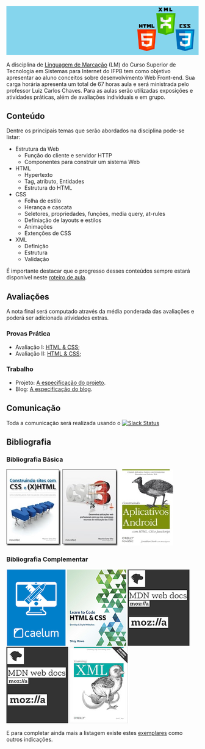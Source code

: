 ![Banner da disciplina](assets/lm.png)

A disciplina de [Linguagem de Marcação](docs/plano-de-ensino.pdf) (LM) do Curso Superior de Tecnologia em Sistemas para Internet do IFPB tem como objetivo apresentar ao aluno conceitos sobre desenvolvimento Web Front-end. Sua carga horária apresenta um total de 67 horas aula e será ministrada pelo professor Luiz Carlos Chaves. Para as aulas serão utilizadas exposições e atividades práticas, além de avaliações individuais e em grupo.

## Conteúdo

Dentre os principais temas que serão abordados na disciplina pode-se listar:

* Estrutura da Web
  * Função do cliente e servidor HTTP
  * Componentes para construir um sistema Web
* HTML
  * Hypertexto
  * Tag, atributo, Entidades
  * Estrutura do HTML
* CSS
  * Folha de estilo
  * Herança e cascata
  * Seletores, propriedades, funções, media query, at-rules
  * Definiação de layouts e estilos
  * Animações
  * Extenções de CSS
* XML
  * Definição
  * Estrutura
  * Validação

É importante destacar que o progresso desses conteúdos sempre estará disponível neste [roteiro de aula](docs/OUTLINE.md).

## Avaliações

A nota final será computado através da média ponderada das avaliações e poderá ser adicionada atividades extras.

### Provas Prática
* Avaliação I: [HTML & CSS](exams/prova-html-css-1.md);
* Avaliação II: [HTML & CSS](exams/prova-html-css-2.md);

### Trabalho
* Projeto: [A especificação do projeto](exams/projeto.md).
* Blog: [A especificação do blog](exams/blog.md).

## Comunicação
Toda a comunicação será realizada usando o [![Slack Status](https://ifpb.herokuapp.com/badge.svg)](https://ifpb.herokuapp.com/)

## Bibliografia

### Bibliografia Básica

[![CSS e HTML](assets/books/css-e-html.jpeg)](https://novatec.com.br/livros/csshtml/)  [![CSS3](assets/books/css3.jpeg)](https://novatec.com.br/livros/css3/) [![android com html css](assets/books/android-com-html-css.jpg)](https://novatec.com.br/livros/aplicativos-android-com-html-css/)

### Bibliografia Complementar

[![Apostila Caelum](assets/books/caelum.png)](https://www.caelum.com.br/apostila-html-css-javascript/) [![Learn code HTML CSS](assets/books/learn-code-html-css.png)](https://learn.shayhowe.com/advanced-html-css/) [![HTML Reference](assets/books/mdn.png)](https://developer.mozilla.org/en-US/docs/Web/HTML/Reference) [![CSS Reference](assets/books/mdn.png)](https://developer.mozilla.org/en-US/docs/Web/CSS/Reference) [![Aprendendo XML](assets/books/xml.jpg)](http://shop.oreilly.com/product/9780596004200.do)

E para completar ainda mais a listagem existe estes [exemplares](https://github.com/vhf/free-programming-books/blob/master/free-programming-books.md) como outros indicações.

